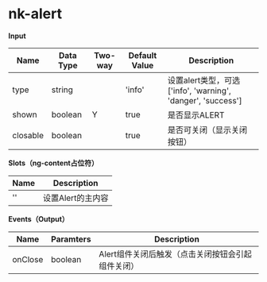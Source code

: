 # nk-alert

**Input**

| Name | Data Type |  Two-way | Default Value | Description |
| --- | --- | --- | --- | --- |
| type | string | | 'info' | 设置alert类型，可选['info', 'warning', 'danger', 'success'] |
| shown | boolean | Y | true | 是否显示ALERT |
| closable | boolean | | true | 是否可关闭（显示关闭按钮） |

**Slots（ng-content占位符）**

| Name | Description |
| --- | --- |
| '' | 设置Alert的主内容 |

**Events（Output）**

| Name | Paramters | Description |
| --- | --- | --- |
| onClose | boolean | Alert组件关闭后触发（点击关闭按钮会引起组件关闭） |
